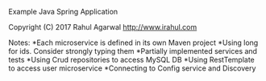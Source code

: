 Example Java Spring Application

Copyright (C) 2017 Rahul Agarwal
http://www.irahul.com

Notes:
*Each microservice is defined in its own Maven project
*Using long for ids. Consider strongly typing them
*Partially implemented services and tests
*Using Crud repositories to access MySQL DB
*Using RestTemplate to access user microservice
*Connecting to Config service and Discovery
